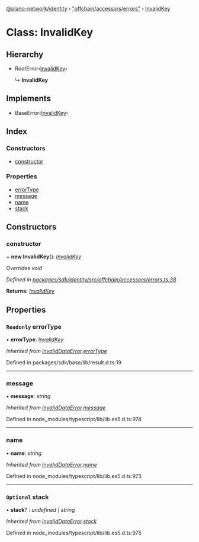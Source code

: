 [@planq-network/identity](../README.md) › ["offchain/accessors/errors"](../modules/_offchain_accessors_errors_.md) › [InvalidKey](_offchain_accessors_errors_.invalidkey.md)

# Class: InvalidKey

## Hierarchy

* RootError‹[InvalidKey](../enums/_offchain_accessors_errors_.schemaerrortypes.md#invalidkey)›

  ↳ **InvalidKey**

## Implements

* BaseError‹[InvalidKey](../enums/_offchain_accessors_errors_.schemaerrortypes.md#invalidkey)›

## Index

### Constructors

* [constructor](_offchain_accessors_errors_.invalidkey.md#constructor)

### Properties

* [errorType](_offchain_accessors_errors_.invalidkey.md#readonly-errortype)
* [message](_offchain_accessors_errors_.invalidkey.md#message)
* [name](_offchain_accessors_errors_.invalidkey.md#name)
* [stack](_offchain_accessors_errors_.invalidkey.md#optional-stack)

## Constructors

###  constructor

\+ **new InvalidKey**(): *[InvalidKey](_offchain_accessors_errors_.invalidkey.md)*

*Overrides void*

*Defined in [packages/sdk/identity/src/offchain/accessors/errors.ts:38](https://github.com/planq-network/planq-sdk/blob/master/packages/sdk/identity/src/offchain/accessors/errors.ts#L38)*

**Returns:** *[InvalidKey](_offchain_accessors_errors_.invalidkey.md)*

## Properties

### `Readonly` errorType

• **errorType**: *[InvalidKey](../enums/_offchain_accessors_errors_.schemaerrortypes.md#invalidkey)*

*Inherited from [InvalidDataError](_offchain_accessors_errors_.invaliddataerror.md).[errorType](_offchain_accessors_errors_.invaliddataerror.md#readonly-errortype)*

Defined in packages/sdk/base/lib/result.d.ts:19

___

###  message

• **message**: *string*

*Inherited from [InvalidDataError](_offchain_accessors_errors_.invaliddataerror.md).[message](_offchain_accessors_errors_.invaliddataerror.md#message)*

Defined in node_modules/typescript/lib/lib.es5.d.ts:974

___

###  name

• **name**: *string*

*Inherited from [InvalidDataError](_offchain_accessors_errors_.invaliddataerror.md).[name](_offchain_accessors_errors_.invaliddataerror.md#name)*

Defined in node_modules/typescript/lib/lib.es5.d.ts:973

___

### `Optional` stack

• **stack**? : *undefined | string*

*Inherited from [InvalidDataError](_offchain_accessors_errors_.invaliddataerror.md).[stack](_offchain_accessors_errors_.invaliddataerror.md#optional-stack)*

Defined in node_modules/typescript/lib/lib.es5.d.ts:975

